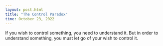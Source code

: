 ```yaml
---
layout: post.html
title: "The Control Paradox"
time: October 23, 2022
---
```


If you wish to control something, you need to understand it. But in order to understand something, you must let go of your wish to control it.
